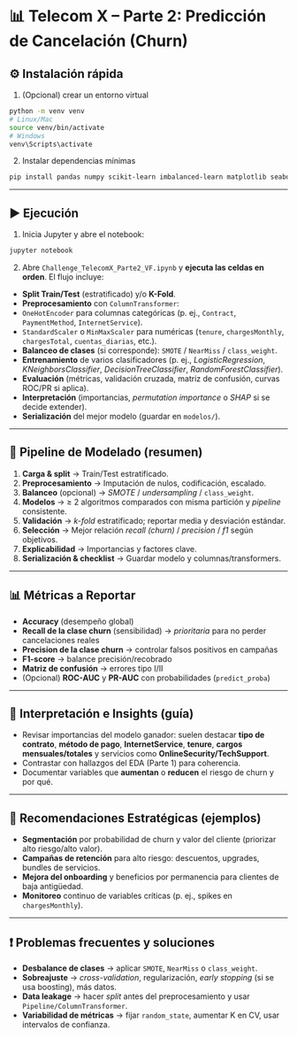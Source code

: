 # 📊 Telecom X – Parte 2: Predicción de Cancelación (Churn)
## ⚙️ Instalación rápida
1) (Opcional) crear un entorno virtual
```bash
python -m venv venv
# Linux/Mac
source venv/bin/activate
# Windows
venv\Scripts\activate
```
2) Instalar dependencias mínimas
```bash
pip install pandas numpy scikit-learn imbalanced-learn matplotlib seaborn
```


---


## ▶️ Ejecución
1. Inicia Jupyter y abre el notebook:
```bash
jupyter notebook
```
2. Abre `Challenge_TelecomX_Parte2_VF.ipynb` y **ejecuta las celdas en orden**. El flujo incluye:
- **Split Train/Test** (estratificado) y/o **K-Fold**.
- **Preprocesamiento** con `ColumnTransformer`:
- `OneHotEncoder` para columnas categóricas (p. ej., `Contract`, `PaymentMethod`, `InternetService`).
- `StandardScaler` o `MinMaxScaler` para numéricas (`tenure`, `chargesMonthly`, `chargesTotal`, `cuentas_diarias`, etc.).
- **Balanceo de clases** (si corresponde): `SMOTE` / `NearMiss` / `class_weight`.
- **Entrenamiento** de varios clasificadores (p. ej., *LogisticRegression*, *KNeighborsClassifier*, *DecisionTreeClassifier*, *RandomForestClassifier*).
- **Evaluación** (métricas, validación cruzada, matriz de confusión, curvas ROC/PR si aplica).
- **Interpretación** (importancias, *permutation importance* o *SHAP* si se decide extender).
- **Serialización** del mejor modelo (guardar en `modelos/`).


---


## 🔄 Pipeline de Modelado (resumen)
1. **Carga & split** → Train/Test estratificado.
2. **Preprocesamiento** → Imputación de nulos, codificación, escalado.
3. **Balanceo** (opcional) → *SMOTE* / *undersampling* / `class_weight`.
4. **Modelos** → ≥ 2 algoritmos comparados con misma partición y *pipeline* consistente.
5. **Validación** → *k-fold* estratificado; reportar media y desviación estándar.
6. **Selección** → Mejor relación *recall (churn)* / *precision* / *f1* según objetivos.
7. **Explicabilidad** → Importancias y factores clave.
8. **Serialización & checklist** → Guardar modelo y columnas/transformers.


---


## 📊 Métricas a Reportar
- **Accuracy** (desempeño global)
- **Recall de la clase churn** (sensibilidad) → *prioritaria* para no perder cancelaciones reales
- **Precision de la clase churn** → controlar falsos positivos en campañas
- **F1-score** → balance precisión/recobrado
- **Matriz de confusión** → errores tipo I/II
- (Opcional) **ROC-AUC** y **PR-AUC** con probabilidades (`predict_proba`)


---


## 🧠 Interpretación e Insights (guía)
- Revisar importancias del modelo ganador: suelen destacar **tipo de contrato**, **método de pago**, **InternetService**, **tenure**, **cargos mensuales/totales** y servicios como **OnlineSecurity/TechSupport**.
- Contrastar con hallazgos del EDA (Parte 1) para coherencia.
- Documentar variables que **aumentan** o **reducen** el riesgo de churn y por qué.


---


## 🚀 Recomendaciones Estratégicas (ejemplos)
- **Segmentación** por probabilidad de churn y valor del cliente (priorizar alto riesgo/alto valor).
- **Campañas de retención** para alto riesgo: descuentos, upgrades, bundles de servicios.
- **Mejora del onboarding** y beneficios por permanencia para clientes de baja antigüedad.
- **Monitoreo** continuo de variables críticas (p. ej., spikes en `chargesMonthly`).


---


## ❗ Problemas frecuentes y soluciones
- **Desbalance de clases** → aplicar `SMOTE`, `NearMiss` o `class_weight`.
- **Sobreajuste** → *cross-validation*, regularización, *early stopping* (si se usa boosting), más datos.
- **Data leakage** → hacer *split* antes del preprocesamiento y usar `Pipeline/ColumnTransformer`.
- **Variabilidad de métricas** → fijar `random_state`, aumentar K en CV, usar intervalos de confianza.
